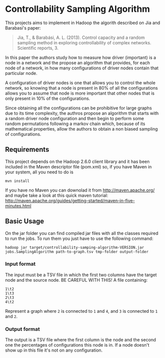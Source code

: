 # Controllability Sampling Algorithm

This projects aims to implement in Hadoop the algorith described on Jia and Barabasi's paper:

> Jia, T., & Barabási, A. L. (2013).
> Control capacity and a random sampling method in exploring controllability of complex networks.
> Scientific reports, 3.

In this paper the authors study how to measure how driver (important) is a node in a network and the propose an algorithm that provides, for each node of a network, in how many configurations of driver nodes contain that particular node.

A configuration of driver nodes is one that allows you to control the whole network, so knowing that a node is present in 80% of all the configurations allows you to assume that node is more important that other nodes that is only present in 10% of the configurations.

Since obtaining all the configurations can be prohibitive for large graphs due to its time complexity, the authros propose an algorithm that starts with a random driver node configuration and then begin to perform some random permutations following a markov chain which, because of its mathematical properties, allow the authors to obtain a non biased sampling of configurations.

## Requirements

This project depends on the Hadoop 2.6.0 client library and it has been included in the Maven descriptor file (pom.xml) so, if you have Maven in your system, all you need to do is

```
mvn install
```

If you have no Maven you can downolad it from http://maven.apache.org/ and maybe take a look at this quick maven tutorial: http://maven.apache.org/guides/getting-started/maven-in-five-minutes.html

## Basic Usage

On the jar folder you can find compiled jar files with all the classes required to run the jobs. To run them you just have to use the following command:

```
hadoop jar target/controllability-samping-algorithm-VERSION.jar jobs.SamplingAlgorithm path-to-graph.tsv tmp-folder output-folder
```

### Input format

The input must be a TSV file in which the first two columns have the target node and the source node. BE CAREFUL WITH THIS! A file containing:

```
1\t2
1\t3
2\t3
4\t2
```

Represent a graph where `2` is connected to `1` and `4`, and `3` is connected to `1` and `2`.

### Output format

The output is a TSV file where the first column is the node and the second one the percentages of configurations this node is in. If a node doesn't show up in this file it's not on any configuration.

